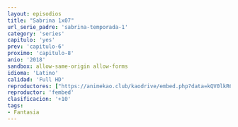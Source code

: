 ```yaml
---
layout: episodios
title: "Sabrina 1x07"
url_serie_padre: 'sabrina-temporada-1'
category: 'series'
capitulo: 'yes'
prev: 'capitulo-6'
proximo: 'capitulo-8'
anio: '2018'
sandbox: allow-same-origin allow-forms
idioma: 'Latino'
calidad: 'Full HD'
reproductores: ["https://animekao.club/kaodrive/embed.php?data=kQV0lkR6CZ0w5GPA6e9pkecmUAlDtowrgyAj5xTc3Og55/1SkEBWuTCvHZW5vNj3qCRsqXT+5lU6sYR8+XXVxwN5ZSALM0N5IA5OqDbf34LNsfwG66p97Ua8vD5GVetkPpeIgbNtJYIFfrCdoeLINFJAeIm+v5uk1ghuMHonkk4uZh9MK8a0YU9tqh8FHFTDgfyRgz4Gtyclrcz4nT6ztnui4xYbFJCyZNLzQqRKxMlrMpovn0ZuEla+GhD599Ku+iZ9jXHLssNtoWOVBEJnBNO8bxIhHDEc2WoNeByDo3Qxeu3It2lXuNluACg3K2t4Yu7c+W3sWxSiLWRGCpStoAF9q4BL13IsYUNWIjFrk/oxWRLZ+O0dNRVy4bXKgD9KUXiOTI0y+oFMP6VF4FqfgA==","https://www.ilovefembed.best/v/yk871ae6y005q-q"]
reproductor: 'fembed'
clasificacion: '+10'
tags:
- Fantasia
---
```













